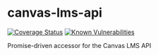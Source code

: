 canvas-lms-api
==============

[![Coverage Status](https://coveralls.io/repos/github/beardon/canvas-lms-api/badge.svg)](https://coveralls.io/github/beardon/canvas-lms-api)
[![Known Vulnerabilities](https://snyk.io/test/github/beardon/canvas-lms-api/603b3ce71f4cb38d9a617d666c856ab98505413d/badge.svg)](https://snyk.io/test/github/beardon/canvas-lms-api/603b3ce71f4cb38d9a617d666c856ab98505413d)

Promise-driven accessor for the Canvas LMS API

